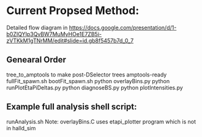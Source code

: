# Current Propsed Method:
Detailed flow diagram in https://docs.google.com/presentation/d/1-b0ZIQYIp3QvBW7MuMyHOe1E7ZB5i-zVTKkM1gTNrMM/edit#slide=id.gb8f5457b7d_0_7

## Genearal Order
tree_to_amptools to make post-DSelector trees amptools-ready
fullFit_spawn.sh 
bootFit_spawn.sh
python overlayBins.py 
python runPlotEtaPiDeltas.py
python diagnoseBS.py
python plotIntensities.py

## Example full analysis shell script:
runAnalysis.sh
Note:
overlayBins.C uses etapi_plotter program which is not in halld_sim
